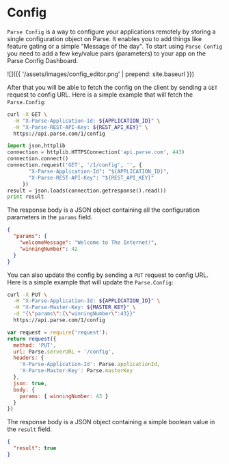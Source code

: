 # Config

`Parse Config` is a way to configure your applications remotely by storing a single configuration object on Parse. It enables you to add things like feature gating or a simple "Message of the day". To start using `Parse Config` you need to add a few key/value pairs (parameters) to your app on the Parse Config Dashboard.

![]({{ '/assets/images/config_editor.png' | prepend: site.baseurl }})

After that you will be able to fetch the config on the client by sending a `GET` request to config URL. Here is a simple example that will fetch the `Parse.Config`:

````bash
curl -X GET \
  -H "X-Parse-Application-Id: ${APPLICATION_ID}" \
  -H "X-Parse-REST-API-Key: ${REST_API_KEY}" \
  https://api.parse.com/1/config
````
````python
import json,httplib
connection = httplib.HTTPSConnection('api.parse.com', 443)
connection.connect()
connection.request('GET', '/1/config', '', {
       "X-Parse-Application-Id": "${APPLICATION_ID}",
       "X-Parse-REST-API-Key": "${REST_API_KEY}"
     })
result = json.loads(connection.getresponse().read())
print result
````

The response body is a JSON object containing all the configuration parameters in the `params` field.

````json
{
  "params": {
    "welcomeMessage": "Welcome to The Internet!",
    "winningNumber": 42
  }
}
````

You can also update the config by sending a `PUT` request to config URL. Here is a simple example that will update the `Parse.Config`:

````bash
curl -X PUT \
  -H "X-Parse-Application-Id: ${APPLICATION_ID}" \
  -H "X-Parse-Master-Key: ${MASTER_KEY}" \
  -d "{\"params\":{\"winningNumber\":43}}"
  https://api.parse.com/1/config
````
````javascript
var request = require('request');
return request({
  method: 'PUT',
  url: Parse.serverURL + '/config',
  headers: {
    'X-Parse-Application-Id': Parse.applicationId,
    'X-Parse-Master-Key': Parse.masterKey
  },
  json: true,
  body: {
    params: { winningNumber: 43 }
  }
})
````

The response body is a JSON object containing a simple boolean value in the `result` field.

````json
{
  "result": true
}
````
